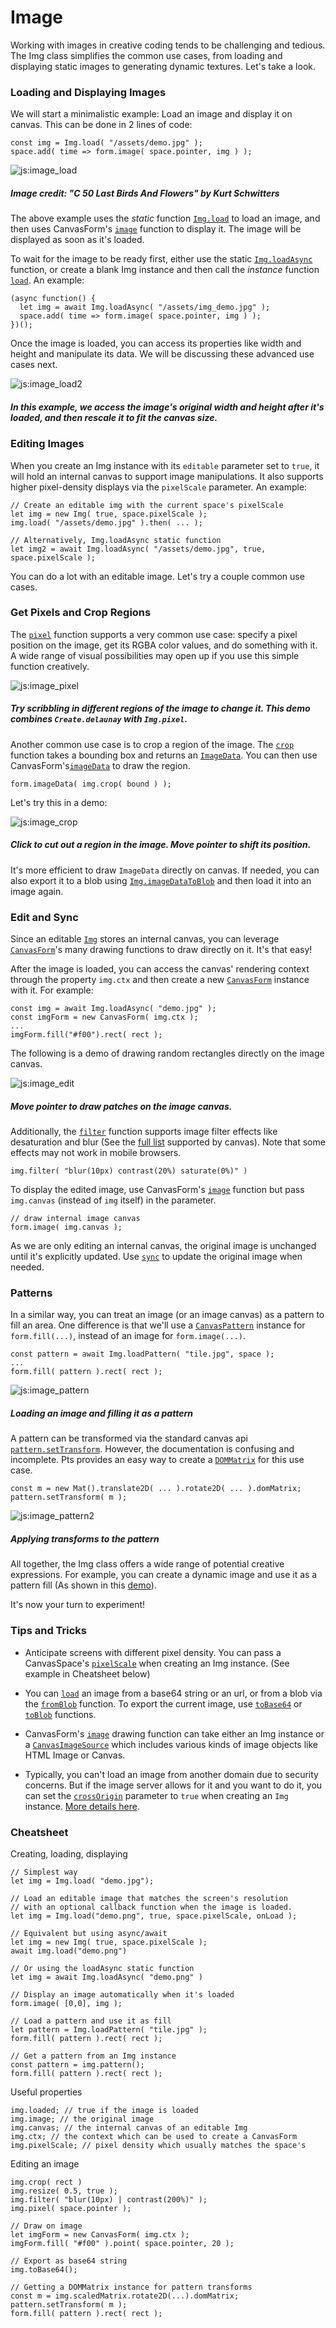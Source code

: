 # Image

Working with images in creative coding tends to be challenging and tedious. The Img class simplifies the common use cases, from loading and displaying static images to generating dynamic textures. Let's take a look.

### Loading and Displaying Images

We will start a minimalistic example: Load an image and display it on canvas. This can be done in 2 lines of code:

```
const img = Img.load( "/assets/demo.jpg" );
space.add( time => form.image( space.pointer, img ) );
```

![js:image_load](./assets/bg.png)

##### Image credit: "C 50 Last Birds And Flowers" by Kurt Schwitters

The above example uses the *static* function [`Img.load`](#image-img) to load an image, and then uses CanvasForm's [`image`](#canvas-canvasform) function to display it. The image will be displayed as soon as it's loaded.

To wait for the image to be ready first, either use the static [`Img.loadAsync`](#image-img) function, or create a blank Img instance and then call the *instance* function [`load`](#image-img). An example:

```
(async function() {
  let img = await Img.loadAsync( "/assets/img_demo.jpg" );
  space.add( time => form.image( space.pointer, img ) );
})();
```

Once the image is loaded, you can access its properties like width and height and manipulate its data. We will be discussing these advanced use cases next.

![js:image_load2](./assets/bg.png)

##### In this example, we access the image's original width and height after it's loaded, and then rescale it to fit the canvas size.


### Editing Images
When you create an Img instance with its `editable` parameter set to `true`, it will hold an internal canvas to support image manipulations. It also supports higher pixel-density displays via the `pixelScale` parameter. An example:

```
// Create an editable img with the current space's pixelScale
let img = new Img( true, space.pixelScale );
img.load( "/assets/demo.jpg" ).then( ... );

// Alternatively, Img.loadAsync static function
let img2 = await Img.loadAsync( "/assets/demo.jpg", true, space.pixelScale );
```

You can do a lot with an editable image. Let's try a couple common use cases.

### Get Pixels and Crop Regions

The [`pixel`](#image-img) function supports a very common use case: specify a pixel position on the image, get its RGBA color values, and do something with it. A wide range of visual possibilities may open up if you use this simple function creatively.

![js:image_pixel](./assets/bg.png)

##### Try scribbling in different regions of the image to change it. This demo combines `Create.delaunay` with `Img.pixel`.

Another common use case is to crop a region of the image. The [`crop`](#image-img) function takes a bounding box and returns an [`ImageData`](https://developer.mozilla.org/en-US/docs/Web/API/ImageData). You can then use CanvasForm's[`imageData`](#canvas-canvasform) to draw the region. 

```
form.imageData( img.crop( bound ) );
```

Let's try this in a demo:

![js:image_crop](./assets/bg.png)

##### Click to cut out a region in the image. Move pointer to shift its position.

It's more efficient to draw `ImageData` directly on canvas. If needed, you can also export it to a blob using [`Img.imageDataToBlob`](#image-img) and then load it into an image again.

### Edit and Sync

Since an editable [`Img`](#image-img) stores an internal canvas, you can leverage [`CanvasForm`](#canvas-canvasform)'s many drawing functions to draw directly on it. It's that easy!

After the image is loaded, you can access the canvas' rendering context through the property `img.ctx` and then create a new [`CanvasForm`](#canvas-canvasform) instance with it. For example:

```
const img = await Img.loadAsync( "demo.jpg" );
const imgForm = new CanvasForm( img.ctx );
...
imgForm.fill("#f00").rect( rect );
```

The following is a demo of drawing random rectangles directly on the image canvas.

![js:image_edit](./assets/bg.png)

##### Move pointer to draw patches on the image canvas.

Additionally, the [`filter`](https://ptsjs.org/docs/?p=Image_Img#function_filter) function supports image filter effects like desaturation and blur (See the [full list](https://developer.mozilla.org/en-US/docs/Web/API/CanvasRenderingContext2D/filter) supported by canvas). Note that some effects may not work in mobile browsers.

```
img.filter( "blur(10px) contrast(20%) saturate(0%)" )
```

To display the edited image, use CanvasForm's [`image`](https://ptsjs.org/docs/?p=Canvas_CanvasForm#function_image) function but pass `img.canvas` (instead of `img` itself) in the parameter. 

```
// draw internal image canvas
form.image( img.canvas ); 
```

As we are only editing an internal canvas, the original image is unchanged until it's explicitly updated. Use [`sync`](#image-img) to update the original image when needed.

### Patterns

In a similar way, you can treat an image (or an image canvas) as a pattern to fill an area. One difference is that we'll use a [`CanvasPattern`](https://developer.mozilla.org/en-US/docs/Web/API/CanvasPattern) instance for `form.fill(...)`, instead of an image for `form.image(...)`.

```
const pattern = await Img.loadPattern( "tile.jpg", space );
...
form.fill( pattern ).rect( rect );
```

![js:image_pattern](./assets/bg.png)

##### Loading an image and filling it as a pattern

A pattern can be transformed via the standard canvas api [`pattern.setTransform`](https://developer.mozilla.org/en-US/docs/Web/API/CanvasPattern/setTransform). However, the documentation is confusing and incomplete. Pts provides an easy way to create a [`DOMMatrix`](https://developer.mozilla.org/en-US/docs/Web/API/DOMMatrix) for this use case.

```
const m = new Mat().translate2D( ... ).rotate2D( ... ).domMatrix;
pattern.setTransform( m );
```

![js:image_pattern2](./assets/bg.png)

##### Applying transforms to the pattern

All together, the Img class offers a wide range of potential creative expressions. For example, you can create a dynamic image and use it as a pattern fill (As shown in this [demo](https://ptsjs.org/demo/?name=img.pattern)).

It's now your turn to experiment!

### Tips and Tricks

- Anticipate screens with different pixel density. You can pass a CanvasSpace's [`pixelScale`](https://ptsjs.org/docs/?p=Canvas_CanvasSpace#accessor_pixelScale) when creating an Img instance. (See example in Cheatsheet below)

- You can [`load`](#image-img) an image from a base64 string or an url, or from a blob via the [`fromBlob`](#image-img) function. To export the current image, use [`toBase64`](#image-img) or [`toBlob`](#image-img) functions.

- CanvasForm's [`image`](#canvas-canvasform) drawing function can take either an Img instance or a [`CanvasImageSource`](https://developer.mozilla.org/en-US/docs/Web/API/CanvasImageSource) which includes various kinds of image objects like HTML Image or Canvas.

- Typically, you can't load an image from another domain due to security concerns. But if the image server allows for it and you want to do it, you can set the [`crossOrigin`](#image-img) parameter to `true` when creating an  `Img` instance. [More details here](https://developer.mozilla.org/en-US/docs/Web/HTML/CORS_enabled_image).


### Cheatsheet

Creating, loading, displaying

```
// Simplest way
let img = Img.load( "demo.jpg");

// Load an editable image that matches the screen's resolution
// with an optional callback function when the image is loaded.
let img = Img.load("demo.png", true, space.pixelScale, onLoad );

// Equivalent but using async/await
let img = new Img( true, space.pixelScale );
await img.load("demo.png")

// Or using the loadAsync static function
let img = await Img.loadAsync( "demo.png" )

// Display an image automatically when it's loaded 
form.image( [0,0], img );

// Load a pattern and use it as fill
let pattern = Img.loadPattern( "tile.jpg" );
form.fill( pattern ).rect( rect );

// Get a pattern from an Img instance
const pattern = img.pattern();
form.fill( pattern ).rect( rect );

```

Useful properties
```
img.loaded; // true if the image is loaded
img.image; // the original image
img.canvas; // the internal canvas of an editable Img
img.ctx; // the context which can be used to create a CanvasForm
img.pixelScale; // pixel density which usually matches the space's
```

Editing an image
```
img.crop( rect )
img.resize( 0.5, true );
img.filter( "blur(10px) | contrast(200%)" );
img.pixel( space.pointer );

// Draw on image
let imgForm = new CanvasForm( img.ctx );
imgForm.fill( "#f00" ).point( space.pointer, 20 );

// Export as base64 string
img.toBase64(); 

// Getting a DOMMatrix instance for pattern transforms
const m = img.scaledMatrix.rotate2D(...).domMatrix;
pattern.setTransform( m );
form.fill( pattern ).rect( rect );

```




